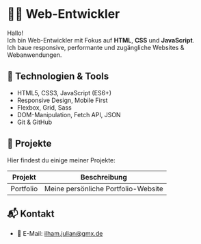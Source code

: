 # 👨‍💻 Web-Entwickler

Hallo!  
Ich bin Web-Entwickler mit Fokus auf **HTML**, **CSS** und **JavaScript**.  
Ich baue responsive, performante und zugängliche Websites & Webanwendungen.

## 🚀 Technologien & Tools

- HTML5, CSS3, JavaScript (ES6+)
- Responsive Design, Mobile First
- Flexbox, Grid, Sass
- DOM-Manipulation, Fetch API, JSON
- Git & GitHub

## 📂 Projekte

Hier findest du einige meiner Projekte:

| Projekt         | Beschreibung                                |
|-----------------|--------------------------------------------|
| Portfolio       | Meine persönliche Portfolio-Website        |

## 📬 Kontakt

- 📧 E-Mail: [ilham.julian@gmx.de](mailto:ilham.julian@gmx.de)  
